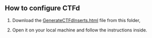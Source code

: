 ## How to configure CTFd

1. Download the [GenerateCTFdInserts.html](GenerateCTFdInserts.html) file from this folder,

2. Open it on your local machine and follow the instructions inside. 
